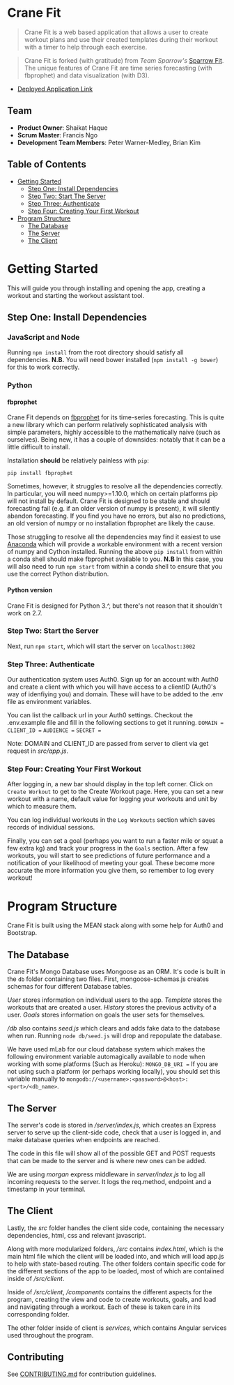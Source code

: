# Crane Fit

> Crane Fit is a web based application that allows a user to create workout plans and use their created templates during their workout with a timer to help through each exercise.

> Crane Fit is forked (with gratitude) from _Team Sparrow's_ [Sparrow Fit](https://github.com/TeamSparrows/sparrow). The unique features of Crane Fit are time series forecasting (with fbprophet) and data visualization (with D3).

* [Deployed Application Link](https://crane-fit.herokuapp.com)

## Team

  - __Product Owner__: Shaikat Haque
  - __Scrum Master__: Francis Ngo
  - __Development Team Members__: Peter Warner-Medley, Brian Kim

## Table of Contents

* [Getting Started](#getting-started)
  * [Step One: Install Dependencies](#step-one-install-dependencies)
  * [Step Two: Start The Server](#step-two-start-the-server)
  * [Step Three: Authenticate](#step-three-authenticate)
  * [Step Four: Creating Your First Workout](#step-four-creating-your-first-workout)
* [Program Structure](#program-structure)
  * [The Database](#the-database)
  * [The Server](#the-server)
  * [The Client](#the-client)


# Getting Started
This will guide you through installing and opening the app, creating a workout and starting the workout assistant tool.

## Step One: Install Dependencies
### JavaScript and Node
Running `npm install` from the root directory should satisfy all dependencies. __N.B.__ You will need bower installed (`npm install -g bower`) for this to work correctly.

### Python
#### fbprophet
Crane Fit depends on [fbprophet](https://github.com/facebookincubator/prophet) for its time-series forecasting. This is quite a new library which can perform relatively sophisticated analysis with simple parameters, highly accessible to the mathematically naive (such as ourselves). Being new, it has a couple of downsides: notably that it can be a little difficult to install.

Installation __should__ be relatively painless with `pip`:
```shell
pip install fbprophet
```

Sometimes, however, it struggles to resolve all the dependencies correctly. In particular, you will need numpy>=1.10.0, which on certain platforms pip will not install by default. Crane Fit is designed to be stable and should forecasting fail (e.g. if an older version of numpy is present), it will silently abandon forecasting. If you find you have no errors, but also no predictions, an old version of numpy or no installation fbprophet are likely the cause.

Those struggling to resolve all the dependencies may find it easiest to use [Anaconda](https://www.anaconda.com/download/) which will provide a workable environment with a recent version of numpy and Cython installed. Running the above `pip install` from within a conda shell should make fbprophet available to you. __N.B__ In this case, you will also need to run `npm start` from within a conda shell to ensure that you use the correct Python distribution.

#### Python version
Crane Fit is designed for Python 3.^, but there's not reason that it shouldn't work on 2.7.

### Step Two: Start the Server
Next, run `npm start`, which will start the server on `localhost:3002`

### Step Three: Authenticate
Our authentication system uses Auth0. Sign up for an account with Auth0 and create a client with which you will have access to a clientID (Auth0's way of idenfiying you) and domain. These will have to be added to the .env file as environment variables.

You can list the callback url in your Auth0 settings.
Checkout the .env.example file and fill in the following sections to get it running.
`DOMAIN =`
`CLIENT_ID =`
`AUDIENCE =`
`SECRET =`

Note: DOMAIN and CLIENT_ID are passed from server to client via get request in *src/app.js*.

### Step Four: Creating Your First Workout
After logging in, a new bar should display in the top left corner.
Click on `Create Workout` to get to the Create Workout page. Here, you can set a new workout with a name, default value for logging your workouts and unit by which to measure them.

You can log individual workouts in the `Log Workouts` section which saves records of individual sessions.

Finally, you can set a goal (perhaps you want to run a faster mile or squat a few extra kg) and track your progress in the `Goals` section. After a few workouts, you will start to see predictions of future performance and a notification of your likelihood of meeting your goal. These become more accurate the more information you give them, so remember to log every workout!

# Program Structure
Crane Fit is built using the MEAN stack along with some help for Auth0 and Bootstrap.

## The Database
Crane Fit's Mongo Database uses Mongoose as an ORM. It's code is built in the `db` folder containing two files.
First, mongoose-schemas.js creates schemas for four different Database tables.

*User* stores information on individual users to the app.
*Template* stores the workouts that are created a user.
*History* stores the previous activity of a user.
*Goals* stores information on goals the user sets for themselves.

*/db* also contains *seed.js* which clears and adds fake data to the database when run.
Running `node db/seed.js` will drop and repopulate the database.

We have used mLab for our cloud database system which makes the following environment variable automagically available to node when working with some platforms (Such as Heroku):
`MONGO_DB_URI =`
If you are not using such a platform (or perhaps working locally), you should set this variable manually to `mongodb://<username>:<password>@<host>:<port>/<db_name>`.

## The Server
The server's code is stored in */server/index.js*, which creates an Express server
to serve up the client-side code, check that a user is logged in, and make database queries when endpoints are reached.

The code in this file will show all of the possible GET and POST requests that can be made to the server and is where new ones can be added.

We are using *morgan* express middleware in *server/index.js* to log all incoming requests to the server. It logs the req.method, endpoint and a timestamp in your terminal.

## The Client
Lastly, the *src* folder handles the client side code, containing the necessary dependencies, html, css and relevant javascript.

Along with more modularized folders, */src* contains *index.html*, which is the main html file which the client will be loaded into, and which will load app.js to help with state-based routing. The other folders contain specific code for the different sections of the app to be loaded, most of which are contaiined inside of */src/client*.

Inside of */src/client*, */components* contains the different aspects for the program, creating the view and code to create workouts, goals, and load and navigating through a workout. Each of these is taken care in its corresponding folder.

The other folder inside of client is *services*, which contains Angular services used throughout the program.

## Contributing

See [CONTRIBUTING.md](CONTRIBUTING.md) for contribution guidelines.
